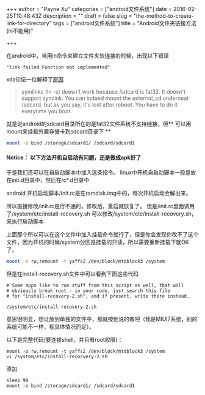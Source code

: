 +++
author = "Payne Xu"
categories = ["android文件系统"]
date = 2016-02-25T10:48:43Z
description = ""
draft = false
slug = "the-method-to-create-link-for-directory"
tags = ["android文件系统"]
title = "Android文件夹链接方法(ln不能用)"

+++




在android中，当用ln命令来建立文件夹软连接的时候，出现以下错误

``` 
"link failed Function not implemented"
```
xda论坛一位解释了[原因](http://forum.xda-developers.com/showthread.php?t=1122710#2)

>symlinks (ln -s) doesn't work because /sdcard is fat32. It doesn't support symlink. You can indeed mount the external_sd underneat /sdcard, but as you say, it's lost after reboot. You have to do it everytime you boot.

<!--more-->

就是说android的sdcard目录所在的是fat32文件系统不支持链接，但** 可以用mount来挂载外置存储卡到sdcard目录下 **

``` bash
mount -o bind /storage/sdcard1/ /sdcard/sdcard1
```
#### Notice： 以下方法开机自启动有问题，还是做成apk好了

于是我们还可以在自启动脚本中加入这条指令。
linux中开机自启动脚本一般是放在init.d目录中，然后在rc*.d目录中

android 开机启动脚本/init.rc是在ramdisk.img中的，每次开机启动会解出来。

所以直接修改/init.rc是行不通的，修改后，重启就恢复了。
但是/init.rc里面调用了/system/etc/install-recovery.sh
可以修改/system/etc/install-recovery.sh，来执行启动脚本


上面那个所以可以在这个文件中加入挂载命令就行了，但是你会发现你改不了这个文件，因为开机的时候/system分区是挂载的只读，所以需要重新挂载下就OK了。

``` bash
mount -o rw,remount -t yaffs2 /dev/block/mtdblock3 /system
```

但是在install-recovery.sh文件中可以看到下面这些代码

```
# Some apps like to run stuff from this script as well, that will
# obviously break root - in your code, just search this file
# for "install-recovery-2.sh", and if present, write there instead.

/system/etc/install-recovery-2.sh
```
意思很明显，想让放到单独的文件中，那就按他说的做吧（我是MIUI7系统，别的系统可能不一样，视具体情况而定）。

以下是完整代码(要连接shell，并且有root权限)：

```
mount -o rw,remount -t yaffs2 /dev/block/mtdblock3 /system
vi /system/etc/install-recorvery-2.sh
```
添加

```
sleep 99   
mount -o bind /storage/sdcard1/ /sdcard/sdcard1

```




